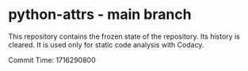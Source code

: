 # python-attrs - main branch

This repository contains the frozen state of the repository.
Its history is cleared. It is used only for static code
analysis with Codacy.

Commit Time: 1716290800